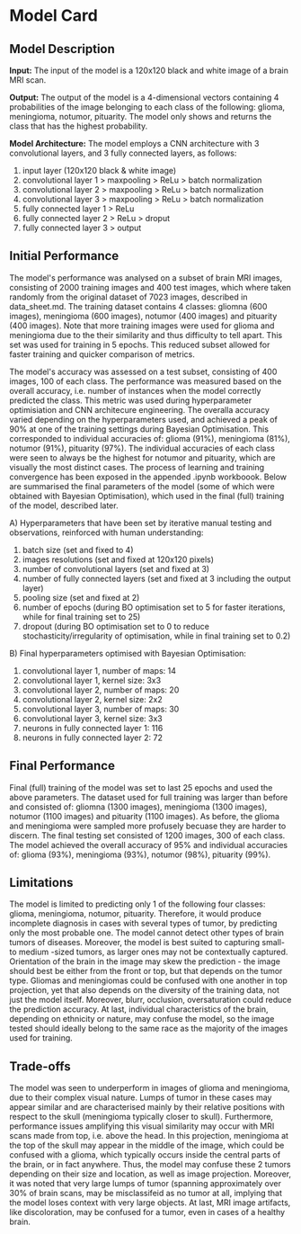 # Model Card


## Model Description

**Input:** The input of the model is a 120x120 black and white image of a brain MRI scan.

**Output:** The output of the model is a 4-dimensional vectors containing 4 probabilities of the image belonging to each class of the following: glioma, meningioma, notumor, pituarity. The model only shows and returns the class that has the highest probability.

**Model Architecture:** The model employs a CNN architecture with 3 convolutional layers, and 3 fully connected layers, as follows:
1) input layer (120x120 black & white image)
2) convolutional layer 1 > maxpooling > ReLu > batch normalization
3) convolutional layer 2 > maxpooling > ReLu > batch normalization
4) convolutional layer 3 > maxpooling > ReLu > batch normalization
5) fully connected layer 1 > ReLu
6) fully connected layer 2 > ReLu > droput
7) fully connected layer 3 > output

## Initial Performance

The model's performance was analysed on a subset of brain MRI images, consisting of 2000 training images and 400 test images, which where taken randomly from the original dataset of 7023 images, described in data_sheet.md. The training dataset contains 4 classes: gliomna (600 images), meningioma (600 images), notumor (400 images) and pituarity (400 images). Note that more training images were used for glioma and meningioma due to the their similarity and thus difficulty to tell apart. This set was used for training in 5 epochs. This reduced subset allowed for faster training and quicker comparison of metrics.

The model's accuracy was assessed on a test subset, consisting of 400 images, 100 of each class. The performance was measured based on the overall accuracy, i.e. number of instances when the model correctly predicted the class. This metric was used during hyperparameter optimisiation and CNN architecure engineering. The overalla accuracy varied depending on the hyperparameters used, and achieved a peak of 90% at one of the training settings during Bayesian Optimisation. This corresponded to individual accuracies of: glioma (91%), meningioma (81%), notumor (91%), pituarity (97%). The individual accuracies of each class were seen to always be the highest for notumor and pituarity, which are visually the most distinct cases. The process of learning and training convergence has been exposed in the appended .ipynb workboook. Below are summarised the final parameters of the model (some of which were obtained with Bayesian Optimisation), which used in the final (full) training of the model, described later.

A) Hyperparameters that have been set by iterative manual testing and observations, reinforced with human understanding:
1) batch size (set and fixed to 4)
2) images resolutions (set and fixed at 120x120 pixels)
3) number of convolutional layers (set and fixed at 3)
4) number of fully connected layers (set and fixed at 3 including the output layer)
5) pooling size (set and fixed at 2)
6) number of epochs (during BO optimisation set to 5 for faster iterations, while for final training set to 25)
7) dropout (during BO optimisation set to 0 to reduce stochasticity/irregularity of optimisation, while in final training set to 0.2)

B) Final hyperparameters optimised with Bayesian Optimisation:
1) convolutional layer 1, number of maps: 14
2) convolutional layer 1, kernel size: 3x3
3) convolutional layer 2, number of maps: 20
4) convolutional layer 2, kernel size: 2x2
5) convolutional layer 3, number of maps: 30
6) convolutional layer 3, kernel size: 3x3
7) neurons in fully connected layer 1: 116
8) neurons in fully connected layer 2: 72

## Final Performance

Final (full) training of the model was set to last 25 epochs and used the above parameters. The dataset used for full training was larger than before and consisted of: gliomna (1300 images), meningioma (1300 images), notumor (1100 images) and pituarity (1100 images). As before, the glioma and meningioma were sampled more profusely becuase they are harder to discern. The final testing set consisted of 1200 images, 300 of each class. The model achieved the overall accuracy of 95% and individual accuracies of: glioma (93%), meningioma (93%), notumor (98%), pituarity (99%).

## Limitations

The model is limited to predicting only 1 of the following four classes: glioma, meningioma, notumor, pituarity. Therefore, it would produce incomplete diagnosis in cases with several types of tumor, by predicting only the most probable one. The model cannot detect other types of brain tumors of diseases. Moreover, the model is best suited to capturing small- to medium -sized tumors, as larger ones may not be contextually captured. Orientation of the brain in the image may skew the prediction - the image should best be either from the front or top, but that depends on the tumor type. Gliomas and meningiomas could be confused with one another in top projection, yet that also depends on the diversity of the training data, not just the model itself. Moreover, blurr, occlusion, oversaturation could reduce the prediction accuracy. At last, individual characteristics of the brain, depending on ethnicity or nature, may confuse the model, so the image tested should ideally belong to the same race as the majority of the images used for training.

## Trade-offs

The model was seen to underperform in images of glioma and meningioma, due to their complex visual nature. Lumps of tumor in these cases may appear similar and are characterised mainly by their relative positions with respect to the skull (meningioma typically closer to skull). Furthermore, performance issues amplifying this visual similarity may occur with MRI scans made from top, i.e. above the head. In this projection, meningioma at the top of the skull may appear in the middle of the image, which could be confused with a glioma, which typically occurs inside the central parts of the brain, or in fact anywhere. Thus, the model may confuse these 2 tumors depending on their size and location, as well as image projection. Moreover, it was noted that very large lumps of tumor (spanning approximately over 30% of brain scans, may be misclassifeid as no tumor at all, implying that the model loses context with very large objects. At last, MRI image artifacts, like discoloration, may be confused for a tumor, even in cases of a healthy brain.
